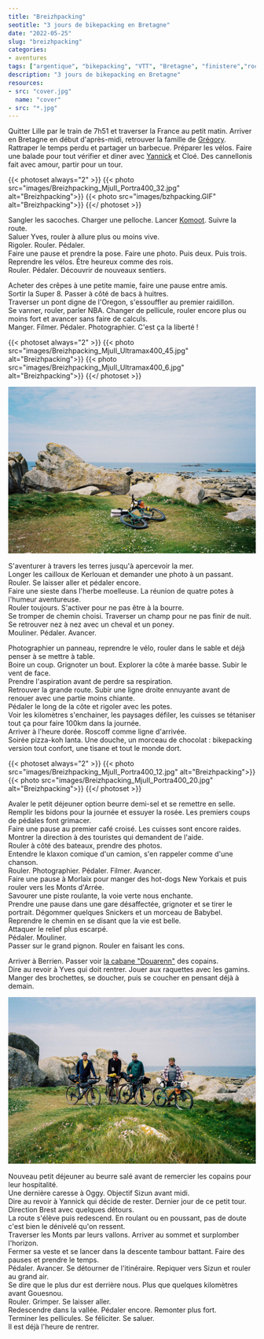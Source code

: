 ```yaml
---
title: "Breizhpacking"
seotitle: "3 jours de bikepacking en Bretagne"
date: "2022-05-25"
slug: "breizhpacking"
categories:
- aventures
tags: ["argentique", "bikepacking", "VTT", "Bretagne", "finistere","rockhopper", "xbiking"]
description: "3 jours de bikepacking en Bretagne"
resources:
- src: "cover.jpg"
  name: "cover"
- src: "*.jpg"
---
```


Quitter Lille par le train de 7h51 et traverser la France au petit matin.
Arriver en Bretagne en début d'après-midi, retrouver la famille de [Grégory](https://gregorymignard.com). Rattraper le temps perdu et partager un barbecue.
Préparer les vélos. Faire une balade pour tout vérifier et diner avec [Yannick](https://yannickschutz.com/) et Cloé. Des cannellonis fait avec amour, partir pour un tour.

{{< photoset always="2" >}} {{< photo src="images/Breizhpacking_MjuII_Portra400_32.jpg" alt="Breizhpacking">}} {{< photo src="images/bzhpacking.GIF" alt="Breizhpacking">}} {{</ photoset >}}

Sangler les sacoches. Charger une pelloche. Lancer [Komoot](https://www.komoot.fr/user/739261110267). Suivre la route.  
Saluer Yves, rouler à allure plus ou moins vive.  
Rigoler. Rouler. Pédaler.  
Faire une pause et prendre la pose. Faire une photo. Puis deux. Puis trois.  
Reprendre les vélos. Être heureux comme des rois.  
Rouler. Pédaler. Découvrir de nouveaux sentiers.  

Acheter des crêpes à une petite mamie, faire une pause entre amis.  
Sortir la Super 8. Passer à côté de bacs à huitres.  
Traverser un pont digne de l'Oregon, s'essouffler au premier raidillon.  
Se vanner, rouler, parler NBA. Changer de pellicule, rouler encore plus ou moins fort et avancer sans faire de calculs.  
Manger. Filmer. Pédaler. Photographier. C'est ça la liberté !  

{{< photoset always="2" >}} {{< photo src="images/Breizhpacking_MjuII_Ultramax400_45.jpg" alt="Breizhpacking">}} {{< photo src="images/Breizhpacking_MjuII_Ultramax400_6.jpg" alt="Breizhpacking">}} {{</ photoset >}}

![Breizhpacking](images/Breizhpacking_MjuII_Ultramax400_33.jpg)

S'aventurer à travers les terres jusqu'à apercevoir la mer.  
Longer les cailloux de Kerlouan et demander une photo à un passant.  
Rouler. Se laisser aller et pédaler encore.  
Faire une sieste dans l'herbe moelleuse. La réunion de quatre potes à l'humeur aventureuse.  
Rouler toujours. S'activer pour ne pas être à la bourre.  
Se tromper de chemin choisi. Traverser un champ pour ne pas finir de nuit.  
Se retrouver nez à nez avec un cheval et un poney.  
Mouliner. Pédaler. Avancer.  

Photographier un panneau, reprendre le vélo, rouler dans le sable et déjà penser à se mettre à table.  
Boire un coup. Grignoter un bout. Explorer la côte à marée basse. Subir le vent de face.  
Prendre l'aspiration avant de perdre sa respiration.  
Retrouver la grande route. Subir une ligne droite ennuyante avant de renouer avec une partie moins chiante.  
Pédaler le long de la côte et rigoler avec les potes.  
Voir les kilomètres s'enchainer, les paysages défiler, les cuisses se tétaniser tout ça pour faire 100km dans la journée.  
Arriver à l'heure dorée. Roscoff comme ligne d'arrivée.  
Soirée pizza-koh lanta. Une douche, un morceau de chocolat : bikepacking version tout confort, une tisane et tout le monde dort.  

{{< photoset always="2" >}} {{< photo src="images/Breizhpacking_MjuII_Portra400_12.jpg" alt="Breizhpacking">}} {{< photo src="images/Breizhpacking_MjuII_Portra400_20.jpg" alt="Breizhpacking">}} {{</ photoset >}}

Avaler le petit déjeuner option beurre demi-sel et se remettre en selle.  
Remplir les bidons pour la journée et essuyer la rosée. Les premiers coups de pédales font grimacer.  
Faire une pause au premier café croisé. Les cuisses sont encore raides. Montrer la direction à des touristes qui demandent de l'aide.  
Rouler à côté des bateaux, prendre des photos.  
Entendre le klaxon comique d'un camion, s'en rappeler comme d'une chanson.  
Rouler. Photographier. Pédaler. Filmer. Avancer.  
Faire une pause à Morlaix pour manger des hot-dogs New Yorkais et puis rouler vers les Monts d'Arrée.  
Savourer une piste roulante, la voie verte nous enchante.  
Prendre une pause dans une gare désaffectée, grignoter et se tirer le portrait. Dégommer quelques Snickers et un morceau de Babybel.  
Reprendre le chemin en se disant que la vie est belle.  
Attaquer le relief plus escarpé.  
Pédaler. Mouliner.  
Passer sur le grand pignon. Rouler en faisant les cons.  

Arriver à Berrien. Passer voir [la cabane "Douarenn"](https://www.instagram.com/douarenn/) des copains.  
Dire au revoir à Yves qui doit rentrer. Jouer aux raquettes avec les gamins.  
Manger des brochettes, se doucher, puis se coucher en pensant déjà à demain.  

![Breizhpacking](images/Breizhpacking_MjuII_Ultramax400_37.jpg)

Nouveau petit déjeuner au beurre salé avant de remercier les copains pour leur hospitalité.  
Une dernière caresse à Oggy. Objectif Sizun avant midi.  
Dire au revoir à Yannick qui décide de rester. Dernier jour de ce petit tour. Direction Brest avec quelques détours.  
La route s'élève puis redescend. En roulant ou en poussant, pas de doute c'est bien le dénivelé qu'on ressent.  
Traverser les Monts par leurs vallons. Arriver au sommet et surplomber l'horizon.  
Fermer sa veste et se lancer dans la descente tambour battant. Faire des pauses et prendre le temps.  
Pédaler. Avancer. Se détourner de l'itinéraire. Repiquer vers Sizun et rouler au grand air.  
Se dire que le plus dur est derrière nous. Plus que quelques kilomètres avant Gouesnou.  
Rouler. Grimper. Se laisser aller.  
Redescendre dans la vallée. Pédaler encore. Remonter plus fort.  
Terminer les pellicules. Se féliciter. Se saluer.  
Il est déjà l'heure de rentrer.  
